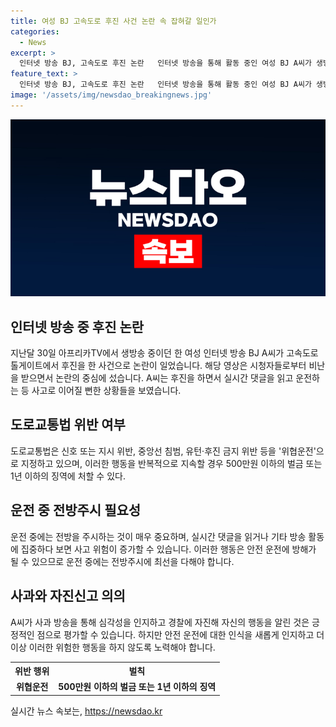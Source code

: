 ```yaml
---
title: 여성 BJ 고속도로 후진 사건 논란 속 잡혀갈 일인가
categories:
  - News
excerpt: >
  인터넷 방송 BJ, 고속도로 후진 논란   인터넷 방송을 통해 활동 중인 여성 BJ A씨가 생방송 중 고속도로에서 후진을 한 사건이 논란을 빚고 있다. 시청자들은 차선 변경을 위해 후진하는 장면을 목격하고 비난을 표했으며, A씨는 후속 방송을 통해 사과와 해명을 하며 상황을 해명했다. 하지만 이에 대해 여론이 여전히 악화되고 있으며, 도로교통법 상 위협운전으로 인해 법적 제재도 불가피해 보인다. A씨의 행동은 시청자들과 법률 상 타협할 여지가 없어 보인다.
feature_text: >
  인터넷 방송 BJ, 고속도로 후진 논란   인터넷 방송을 통해 활동 중인 여성 BJ A씨가 생방송 중 고속도로에서 후진을 한 사건이 논란을 빚고 있다. 시청자들은 차선 변경을 위해 후진하는 장면을 목격하고 비난을 표했으며, A씨는 후속 방송을 통해 사과와 해명을 하며 상황을 해명했다. 하지만 이에 대해 여론이 여전히 악화되고 있으며, 도로교통법 상 위협운전으로 인해 법적 제재도 불가피해 보인다. A씨의 행동은 시청자들과 법률 상 타협할 여지가 없어 보인다.
image: '/assets/img/newsdao_breakingnews.jpg'
---
```


<p><img src="/assets/img/newsdao_breakingnews.jpg" alt="koreaapp 속보" /></p>

<h2 data-ke-size="size26">인터넷 방송 중 후진 논란</h2>

<p data-ke-size="size16">지난달 30일 아프리카TV에서 생방송 중이던 한 여성 인터넷 방송 BJ A씨가 고속도로 톨게이트에서 후진을 한 사건으로 논란이 일었습니다. 해당 영상은 시청자들로부터 비난을 받으면서 논란의 중심에 섰습니다. A씨는 후진을 하면서 실시간 댓글을 읽고 운전하는 등 사고로 이어질 뻔한 상황들을 보였습니다.</p>

<h2 data-ke-size="size26">도로교통법 위반 여부</h2>

<p data-ke-size="size16">도로교통법은 신호 또는 지시 위반, 중앙선 침범, 유턴·후진 금지 위반 등을 '위협운전'으로 지정하고 있으며, 이러한 행동을 반복적으로 지속할 경우 500만원 이하의 벌금 또는 1년 이하의 징역에 처할 수 있다.</p>

<h2 data-ke-size="size26">운전 중 전방주시 필요성</h2>

<p data-ke-size="size16">운전 중에는 전방을 주시하는 것이 매우 중요하며, 실시간 댓글을 읽거나 기타 방송 활동에 집중하다 보면 사고 위험이 증가할 수 있습니다. 이러한 행동은 안전 운전에 방해가 될 수 있으므로 운전 중에는 전방주시에 최선을 다해야 합니다.</p>

<h2 data-ke-size="size26">사과와 자진신고 의의</h2>

<p data-ke-size="size16">A씨가 사과 방송을 통해 심각성을 인지하고 경찰에 자진해 자신의 행동을 알린 것은 긍정적인 점으로 평가할 수 있습니다. 하지만 안전 운전에 대한 인식을 새롭게 인지하고 더 이상 이러한 위험한 행동을 하지 않도록 노력해야 합니다.</p>

<table>
    <tr>
        <th>위반 행위</th>
        <th>벌칙</th>
    </tr>
    <tr>
        <td style="text-align: center; height: 17px;"><b>위협운전</b></td>
        <td style="text-align: center; height: 17px;"><b>500만원 이하의 벌금 또는 1년 이하의 징역</b></td>
    </tr>
</table>
실시간 뉴스 속보는, <a href="https://newsdao.kr" rel="dofollow">https://newsdao.kr</a>


